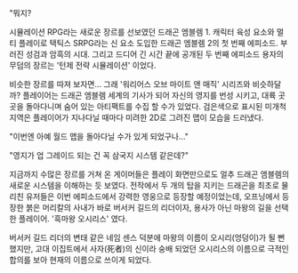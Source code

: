 "뭐지? 

시뮬레이션 RPG라는 새로운 장르를 선보였던 드래곤 엠블렘 1. 
캐릭터 육성 요소와 멀티 플레이로 택틱스 SRPG라는 신 요소 도입한 드래곤 엠블렘 2의 첫 번째 에피소드. 부러진 성검과 암흑의 시대. 
그리고 드디어 긴 시간 끝에 공개된 두 번째 에피소드 용자의 무덤의 장르는 '턴제 전략 시뮬레이션' 이었다. 

비슷한 장르를 따져 보자면... 
그래 '워리어스 오브 마이트 앤 매직' 시리즈와 비슷하달까? 
플레이어는 드래곤 엠블렘 세계의 기사가 되어 자신의 영지를 번성 시키고, 대륙 곳곳을 돌아다니며 숨어 있는 아티팩트를 수집 할 수가 있었다. 
검은색으로 표시된 미개척 지역은 플레이어가 지나다닐 때마다 미려한 2D로 그려진 맵이 모습을 드러냈다. 

"이번엔 아예 월드 맵을 돌아다닐 수가 있게 되었구나..." 

"영지가 업 그레이드 되는 건 꼭 삼국지 시스템 같은데?" 

지금까지 수많은 장르를 거쳐 온 게이머들은 플레이 화면만으로도 얼추 드래곤 엠블렘의 새로운 시스템을 이해하는 듯 보였다. 
전작에서 두 개의 탑을 지키는 드래곤을 최초로 물리친 유저들은 이번 에피소드에서 강력한 영웅으로 등장할 예정이었는데, 오프닝에서 등장한 붉은 머리칼의 사내가 바로 버서커 길드의 리더이자, 용사가 아닌 마왕의 길을 선택한 플레이어. '흑마왕 오시리스' 였다. 

버서커 길드 리더의 변태 같은 네임 센스 덕분에 마왕의 이름이 오시리(엉덩이)가 될 뻔했지만, 고대 이집트에서 사자(死者)의 신이라 숭배 되었던 오시리스의 이름으로 극적인 합의를 보아 현재의 이름으로 쓰이게 되었다. 